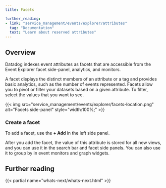 ```yaml
---
title: Facets

further_reading:
- link: "service_management/events/explorer/attributes"
  tag: "Documentation"
  text: "Learn about reserved attributes"
---
```


## Overview

Datadog indexes event attributes as facets that are accessible from the Event Explorer facet side-panel, analytics, and monitors.

A facet displays the distinct members of an attribute or a tag and provides basic analytics, such as the number of events represented. Facets allow you to pivot or filter your datasets based on a given attribute. To filter, select the values that you want to see.

{{< img src="service_management/events/explorer/facets-location.png" alt="Facets side-panel" style="width:100%;" >}}

### Create a facet

To add a facet, use the **+ Add** in the left side panel.

After you add the facet, the value of this attribute is stored for all new views, and you can use it in the search bar and facet side panels. You can also use it to group by in event monitors and graph widgets.

## Further reading

{{< partial name="whats-next/whats-next.html" >}}
